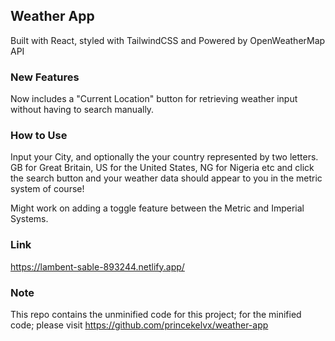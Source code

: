 ## Weather App

Built with React, styled with TailwindCSS and Powered by OpenWeatherMap API

### New Features

Now includes a "Current Location" button for retrieving weather input without having to search manually.

### How to Use

Input your City, and optionally the your country represented by two letters. GB for Great Britain, US for the United States, NG for Nigeria etc and click the search button and your weather data should appear to you in the metric system of course!

Might work on adding a toggle feature between the Metric and Imperial Systems.


### Link

https://lambent-sable-893244.netlify.app/

### Note

This repo contains the unminified code for this project; for the minified code; please visit https://github.com/princekelvx/weather-app